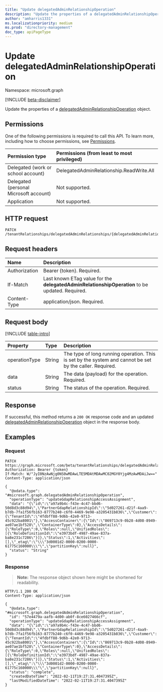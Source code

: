 ```yaml
---
title: "Update delegatedAdminRelationshipOperation"
description: "Update the properties of a delegatedAdminRelationshipOperation object."
author: "amharris1331"
ms.localizationpriority: medium
ms.prod: "directory-management"
doc_type: apiPageType
---
```


# Update delegatedAdminRelationshipOperation
Namespace: microsoft.graph

[!INCLUDE [beta-disclaimer](../../includes/beta-disclaimer.md)]

Update the properties of a [delegatedAdminRelationshipOperation](../resources/delegatedadminrelationshipoperation.md) object.

## Permissions
One of the following permissions is required to call this API. To learn more, including how to choose permissions, see [Permissions](/graph/permissions-reference).

|Permission type|Permissions (from least to most privileged)|
|:---|:---|
|Delegated (work or school account)| DelegatedAdminRelationship.ReadWrite.All |
|Delegated (personal Microsoft account)| Not supported. |
|Application| Not supported. |

## HTTP request

<!-- {
  "blockType": "ignored"
}
-->
``` http
PATCH /tenantRelationships/delegatedAdminRelationships/{delegatedAdminRelationshipId}/operations/{delegatedAdminRelationshipOperationId}
```

## Request headers
|Name|Description|
|:---|:---|
|Authorization|Bearer {token}. Required.|
|If-Match|Last known ETag value for the **delegatedAdminRelationshipOperation** to be updated. Required.|
|Content-Type|application/json. Required.|

## Request body
[!INCLUDE [table-intro](../../includes/update-property-table-intro.md)]


|Property|Type|Description|
|:---|:---|:---|
|operationType|String|The type of long running operation. This is set by the system and cannot be set by the caller. Required.|
|data|String|The data (payload) for the operation. Required.|
|status|String|The status of the operation. Required.|


## Response

If successful, this method returns a `200 OK` response code and an updated [delegatedAdminRelationshipOperation](../resources/delegatedadminrelationshipoperation.md) object in the response body.

## Examples

### Request
<!-- {
  "blockType": "request",
  "name": "update_delegatedadminrelationshipoperation",
  "@odata.type": "microsoft.graph.delegatedAdminRelationshipOperation"
}
-->
``` http
PATCH https://graph.microsoft.com/beta/tenantRelationships/delegatedAdminRelationships/{delegatedAdminRelationshipId}/operations/{delegatedAdminRelationshipOperationId}
Authorization: Bearer {token}
If-Match: W/"JyI0NzAwNjg0NS0wMDAwLTE5MDAtMDAwMC02MGY0Yjg4MzAwMDAiJw=="
Content-Type: application/json

{
  "@odata.type": "#microsoft.graph.delegatedAdminRelationshipOperation",
  "operationType": "updateGdapRelationshipAccessAssignment",
  "data": "{\"id\":\"a97a9b4c-f43e-4c47-bbd6-50d8d3c88d94\",\"PartnerGdapRelationshipId\":\"5d027261-d21f-4aa9-b7db-7fa1f56fb163-8777b240-c6f0-4469-9e98-a3205431b836\",\"Customer\":{\"TenantId\":\"4fdbff88-9d6b-42e0-9713-45c922ba8001\"},\"AccessContainer\":{\"Id\":\"869713c9-0b28-4d08-8949-ae07ae1bf528\",\"ContainerType\":0},\"AccessDetails\":{\"RoleType\":0,\"Roles\":null,\"UnifiedRoles\":[{\"RoleDefinitionId\":\"e3973bdf-4987-49ae-837a-ba8e231c7286\"}]},\"Status\":1,\"Activities\":[],\"_etag\":\"\\\"3d0001d2-0000-0200-0000-61775c160000\\\"\",\"partitionKey\":null}",
  "status": "String"
}
```


### Response
>**Note:** The response object shown here might be shortened for readability.
<!-- {
  "blockType": "response",
  "truncated": true,
  "@odata.type": "microsoft.graph.delegatedAdminRelationshipOperation"
}
-->
``` http
HTTP/1.1 200 OK
Content-Type: application/json

{
  "@odata.type": "#microsoft.graph.delegatedAdminRelationshipOperation",
  "id": "57e4479a-aafb-4d00-ab0f-8ce6027466cf",
  "operationType": "updateGdapRelationshipAccessAssignment",
  "data": "{\"id\":\"a97a9b4c-f43e-4c47-bbd6-50d8d3c88d94\",\"PartnerGdapRelationshipId\":\"5d027261-d21f-4aa9-b7db-7fa1f56fb163-8777b240-c6f0-4469-9e98-a3205431b836\",\"Customer\":{\"TenantId\":\"4fdbff88-9d6b-42e0-9713-45c922ba8001\"},\"AccessContainer\":{\"Id\":\"869713c9-0b28-4d08-8949-ae07ae1bf528\",\"ContainerType\":0},\"AccessDetails\":{\"RoleType\":0,\"Roles\":null,\"UnifiedRoles\":[{\"RoleDefinitionId\":\"e3973bdf-4987-49ae-837a-ba8e231c7286\"}]},\"Status\":1,\"Activities\":[],\"_etag\":\"\\\"3d0001d2-0000-0200-0000-61775c160000\\\"\",\"partitionKey\":null}",
  "status": "complete",
  "createdDateTime": "2022-02-11T19:27:31.4047395Z",
  "lastModifiedDateTime": "2022-02-11T19:27:31.4047395Z"
}
```


